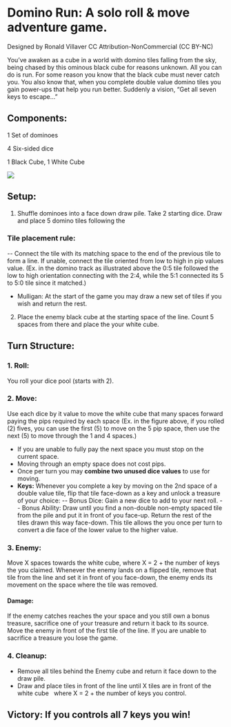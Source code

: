 # Domino Run: A solo roll & move adventure game. 
Designed by Ronald Villaver CC Attribution-NonCommercial (CC BY-NC)

You’ve awaken as a cube in a world with domino tiles falling from the sky, being chased by this ominous black cube for reasons unknown. All you can do is run. For some reason you know that the black cube must never catch you. You also know that, when you complete double value domino tiles you gain power-ups that help you run better.
Suddenly a vision, “Get all seven keys to escape…”

## Components:

1 Set of dominoes

4 Six-sided dice

1 Black Cube, 1 White Cube

![](https://raw.githubusercontent.com/rvillaver/DominoRun/blob/master/domino-run.jpg)

## Setup:

1. Shuffle dominoes into a face down draw pile. Take 2 starting dice. Draw and place 5 domino tiles following the 
### Tile placement rule:
-- Connect the tile with its matching space to the end of the previous tile to form a line. If unable, connect the tile oriented from low to high in pip values value. (Ex. in the domino track as illustrated above the 0:5 tile followed the low to high orientation connecting with the 2:4, while the 5:1 connected its 5 to 5:0 tile since it matched.)
- Mulligan: At the start of the game you may draw a new set of tiles if you wish and return the rest.

2. Place the enemy black cube at the starting space of the line. Count 5 spaces from there and place the your white cube.

## Turn Structure:

### 1. Roll: 
You roll your dice pool (starts with 2).
### 2. Move: 
Use each dice by it value to move the white cube that many spaces forward paying the pips required by each space (Ex. in the figure above, if you rolled (2) fives, you can use the first (5) to move on the 5 pip space, then use the next (5) to move through the 1 and 4 spaces.)
- If you are unable to fully pay the next space you must stop on the current space.
- Moving through an empty space does not cost pips.
- Once per turn you may __combine two unused dice values__ to use for moving.
- __Keys:__ Whenever you complete a key by moving on the 2nd space of a double value tile, flip that tile face-down as a key and unlock a treasure of your choice:
-- Bonus Dice: Gain a new dice to add to your next roll.
-- Bonus Ability: Draw until you find a non-double non-empty spaced tile from the pile and put it in front of you face-up. Return the rest of the tiles drawn this way face-down. This tile allows the you once per turn to convert a die face of the lower value to the higher value.
### 3. Enemy: 
Move X spaces towards the white cube, where X = 2 + the number of keys the you claimed. Whenever the enemy lands on a flipped tile, remove that tile from the line and set it in front of you face-down, the enemy ends its movement on the space where the tile was removed.

#### Damage: 
If the enemy catches reaches the your space and you still own a bonus treasure,
sacrifice one of your treasure and return it back to its source. Move the enemy in front of the first tile of the line. If you are unable to sacrifice a treasure you lose the game.

### 4. Cleanup: 
- Remove all tiles behind the Enemy cube and return it face down to the draw pile. 
- Draw and place tiles in front of the line until X tiles are in front of the white cube  		where X = 2 + the number of keys you control.

## Victory: If you controls all 7 keys you win!
